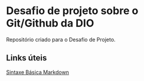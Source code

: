 # Desafio de projeto sobre o Git/Github da DIO
Repositório criado para o Desafio de Projeto.


## Links úteis
[Sintaxe Básica Markdown](https://www.markdownguide.org/getting-started/)
